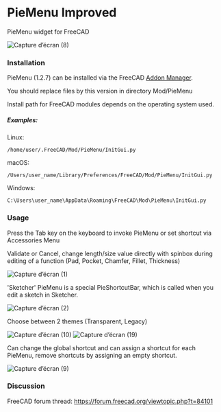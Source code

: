 # PieMenu Improved
PieMenu widget for FreeCAD

![Capture d’écran (8)](https://github.com/Grubuntu/PieMenu-Improved/assets/56045316/76aa4686-c234-4854-bfbd-b50537632f06)


### Installation
PieMenu (1.2.7) can be installed via the FreeCAD [Addon Manager](https://github.com/FreeCAD/FreeCAD-addons#1-builtin-addon-manager). 

You should replace files by this version in directory Mod/PieMenu

Install path for FreeCAD modules depends on the operating system used.

##### Examples:

Linux:

`/home/user/.FreeCAD/Mod/PieMenu/InitGui.py`

macOS:

`/Users/user_name/Library/Preferences/FreeCAD/Mod/PieMenu/InitGui.py`

Windows:

`C:\Users\user_name\AppData\Roaming\FreeCAD\Mod\PieMenu\InitGui.py`

### Usage
Press the Tab key on the keyboard to invoke PieMenu or set shortcut via Accessories Menu

Validate or Cancel, change length/size value directly with spinbox during editing of a function (Pad, Pocket, Chamfer, Fillet, Thickness)

![Capture d’écran (1)](https://github.com/Grubuntu/PieMenu-Improved/assets/56045316/3d6d01c2-47ba-4f2c-a630-0ee046b3fcb2)

'Sketcher' PieMenu is a special PieShortcutBar, which is called when you edit a sketch in Sketcher.

![Capture d’écran (2)](https://github.com/Grubuntu/PieMenu-Improved/assets/56045316/9133b13c-ecdf-49ef-818c-f95da15f9e65)


Choose between 2 themes (Transparent, Legacy)

![Capture d’écran (10)](https://github.com/Grubuntu/PieMenu-Improved/assets/56045316/21f38147-e834-4683-a6f7-8c805ee9b9d4)
![Capture d’écran (19)](https://github.com/Grubuntu/PieMenu-Improved/assets/56045316/790c9574-deb3-4015-b062-445fc729ec5a)


Can change the global shortcut and can assign a shortcut for each PieMenu, remove shortcuts by assigning an empty shortcut.

![Capture d’écran (9)](https://github.com/Grubuntu/PieMenu-Improved/assets/56045316/ead778aa-88b1-4bd6-bbb0-534db1077370)


### Discussion
FreeCAD forum thread: https://forum.freecad.org/viewtopic.php?t=84101
